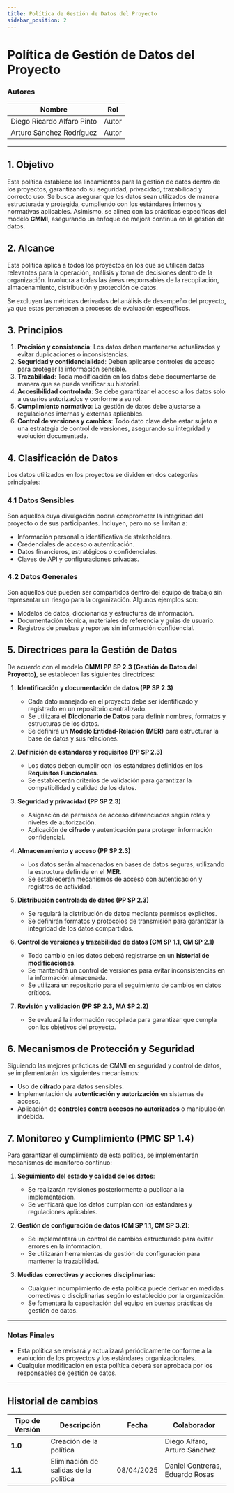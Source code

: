 ```yaml
---
title: Política de Gestión de Datos del Proyecto
sidebar_position: 2
---
```


# **Política de Gestión de Datos del Proyecto**

### Autores

| Nombre                     | Rol   |
| -------------------------- | ----- |
| Diego Ricardo Alfaro Pinto | Autor |
| Arturo Sánchez Rodríguez   | Autor |

---

## **1. Objetivo**

Esta política establece los lineamientos para la gestión de datos dentro de los proyectos, garantizando su seguridad, privacidad, trazabilidad y correcto uso. Se busca asegurar que los datos sean utilizados de manera estructurada y protegida, cumpliendo con los estándares internos y normativas aplicables. Asimismo, se alinea con las prácticas específicas del modelo **CMMI**, asegurando un enfoque de mejora continua en la gestión de datos.

## **2. Alcance**

Esta política aplica a todos los proyectos en los que se utilicen datos relevantes para la operación, análisis y toma de decisiones dentro de la organización. Involucra a todas las áreas responsables de la recopilación, almacenamiento, distribución y protección de datos.

Se excluyen las métricas derivadas del análisis de desempeño del proyecto, ya que estas pertenecen a procesos de evaluación específicos.

## **3. Principios**

1. **Precisión y consistencia**: Los datos deben mantenerse actualizados y evitar duplicaciones o inconsistencias.
2. **Seguridad y confidencialidad**: Deben aplicarse controles de acceso para proteger la información sensible.
3. **Trazabilidad**: Toda modificación en los datos debe documentarse de manera que se pueda verificar su historial.
4. **Accesibilidad controlada**: Se debe garantizar el acceso a los datos solo a usuarios autorizados y conforme a su rol.
5. **Cumplimiento normativo**: La gestión de datos debe ajustarse a regulaciones internas y externas aplicables.
6. **Control de versiones y cambios**: Todo dato clave debe estar sujeto a una estrategia de control de versiones, asegurando su integridad y evolución documentada.

## **4. Clasificación de Datos**

Los datos utilizados en los proyectos se dividen en dos categorías principales:

### **4.1 Datos Sensibles**

Son aquellos cuya divulgación podría comprometer la integridad del proyecto o de sus participantes. Incluyen, pero no se limitan a:

- Información personal o identificativa de stakeholders.
- Credenciales de acceso o autenticación.
- Datos financieros, estratégicos o confidenciales.
- Claves de API y configuraciones privadas.

### **4.2 Datos Generales**

Son aquellos que pueden ser compartidos dentro del equipo de trabajo sin representar un riesgo para la organización. Algunos ejemplos son:

- Modelos de datos, diccionarios y estructuras de información.
- Documentación técnica, materiales de referencia y guías de usuario.
- Registros de pruebas y reportes sin información confidencial.

## **5. Directrices para la Gestión de Datos**

De acuerdo con el modelo **CMMI PP SP 2.3 (Gestión de Datos del Proyecto)**, se establecen las siguientes directrices:

1. **Identificación y documentación de datos (PP SP 2.3)**

   - Cada dato manejado en el proyecto debe ser identificado y registrado en un repositorio centralizado.
   - Se utilizará el **Diccionario de Datos** para definir nombres, formatos y estructuras de los datos.
   - Se definirá un **Modelo Entidad-Relación (MER)** para estructurar la base de datos y sus relaciones.

2. **Definición de estándares y requisitos (PP SP 2.3)**

   - Los datos deben cumplir con los estándares definidos en los **Requisitos Funcionales**.
   - Se establecerán criterios de validación para garantizar la compatibilidad y calidad de los datos.

3. **Seguridad y privacidad (PP SP 2.3)**

   - Asignación de permisos de acceso diferenciados según roles y niveles de autorización.
   - Aplicación de **cifrado** y autenticación para proteger información confidencial.

4. **Almacenamiento y acceso (PP SP 2.3)**

   - Los datos serán almacenados en bases de datos seguras, utilizando la estructura definida en el **MER**.
   - Se establecerán mecanismos de acceso con autenticación y registros de actividad.

5. **Distribución controlada de datos (PP SP 2.3)**

   - Se regulará la distribución de datos mediante permisos explícitos.
   - Se definirán formatos y protocolos de transmisión para garantizar la integridad de los datos compartidos.

6. **Control de versiones y trazabilidad de datos (CM SP 1.1, CM SP 2.1)**

   - Todo cambio en los datos deberá registrarse en un **historial de modificaciones**.
   - Se mantendrá un control de versiones para evitar inconsistencias en la información almacenada.
   - Se utilizará un repositorio para el seguimiento de cambios en datos críticos.

7. **Revisión y validación (PP SP 2.3, MA SP 2.2)**

   - Se evaluará la información recopilada para garantizar que cumpla con los objetivos del proyecto.

## **6. Mecanismos de Protección y Seguridad**

Siguiendo las mejores prácticas de CMMI en seguridad y control de datos, se implementarán los siguientes mecanismos:

- Uso de **cifrado** para datos sensibles.
- Implementación de **autenticación y autorización** en sistemas de acceso.
- Aplicación de **controles contra accesos no autorizados** o manipulación indebida.

## **7. Monitoreo y Cumplimiento (PMC SP 1.4)**

Para garantizar el cumplimiento de esta política, se implementarán mecanismos de monitoreo continuo:

1. **Seguimiento del estado y calidad de los datos**:

   - Se realizarán revisiones posteriormente a publicar a la implementacion.
   - Se verificará que los datos cumplan con los estándares y regulaciones aplicables.

2. **Gestión de configuración de datos (CM SP 1.1, CM SP 3.2)**:

   - Se implementará un control de cambios estructurado para evitar errores en la información.
   - Se utilizarán herramientas de gestión de configuración para mantener la trazabilidad.

3. **Medidas correctivas y acciones disciplinarias**:

   - Cualquier incumplimiento de esta política puede derivar en medidas correctivas o disciplinarias según lo establecido por la organización.
   - Se fomentará la capacitación del equipo en buenas prácticas de gestión de datos.

---

### **Notas Finales**

- Esta política se revisará y actualizará periódicamente conforme a la evolución de los proyectos y los estándares organizacionales.
- Cualquier modificación en esta política deberá ser aprobada por los responsables de gestión de datos.

---

## Historial de cambios

| **Tipo de Versión** | **Descripción**                               | **Fecha** | **Colaborador**                 |
| ------------------- | --------------------------------------------- | --------- | ------------------------------- |
| **1.0**             | Creación de la política  |   | Diego Alfaro, Arturo Sánchez |
| **1.1**             | Eliminación de salidas de la política   | 08/04/2025  | Daniel Contreras, Eduardo Rosas |
